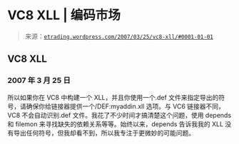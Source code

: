 <!--yml

类别：未分类

日期：2024-05-12 19:48:10

-->

# VC8 XLL | 编码市场

> 来源：[`etrading.wordpress.com/2007/03/25/vc8-xll/#0001-01-01`](https://etrading.wordpress.com/2007/03/25/vc8-xll/#0001-01-01)

## VC8 XLL

### 2007 年 3 月 25 日

所以如果你在 VC8 中构建一个 XLL，并且你使用一个.def 文件来指定导出的符号，请确保你给链接器提供一个/DEF:myaddin.xll 选项。与 VC6 链接器不同，VC8 不会自动识别.def 文件。我花了不少时间才搞清楚这个问题，使用 depends 和 filemon 来寻找缺失的依赖关系等等。始终以来，depends 告诉我我的 XLL 没有导出任何符号，但我却看不到，所以我专注于更微妙的可能问题。

